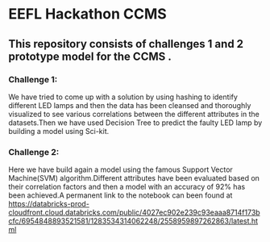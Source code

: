 # EEFL Hackathon CCMS

## This repository consists of challenges 1 and 2 prototype model for the CCMS .

### Challenge 1:
We have tried to come up with a solution by using hashing to identify different LED lamps and then the data has been cleansed and thoroughly visualized to see various correlations between the different attributes in the datasets.Then we have used Decision Tree to predict the faulty LED lamp by building a model using Sci-kit.

### Challenge 2:
Here we have build again a model using the famous Support Vector Machine(SVM) algorithm.Different attributes have been evaluated based on their correlation factors and then a model with an accuracy of 92% has been achieved.A permanent link to the notebook can been found at https://databricks-prod-cloudfront.cloud.databricks.com/public/4027ec902e239c93eaaa8714f173bcfc/6954848893521581/1283534314062248/2558959897262863/latest.html

